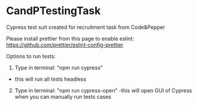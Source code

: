 # CandPTestingTask

Cypress test suit created for recruitment task from Code&Pepper

Please install prettier from this page to enable eslint: https://github.com/prettier/eslint-config-prettier

Options to run tests:

1. Type in terminal: "npm run cypress"
 - this will run all tests headless

2. Type in terminal: "npm run cypress-open"
  -this will open GUI of Cypress when you can manually run tests cases
